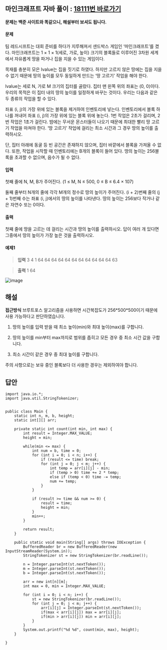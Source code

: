 ## 마인크래프트 자바 풀이 : [18111번 바로가기](https://www.acmicpc.net/problem/18111)

**문제는 백준 사이트와 똑같으니, 해설부터 보셔도 됩니다.**

#### 문제
팀 레드시프트는 대회 준비를 하다가 지루해져서 샌드박스 게임인 ‘마인크래프트’를 켰다. 마인크래프트는 1 × 1 × 1(세로, 가로, 높이) 크기의 블록들로 이루어진 3차원 세계에서 자유롭게 땅을 파거나 집을 지을 수 있는 게임이다.

목재를 충분히 모은 lvalue는 집을 짓기로 하였다. 하지만 고르지 않은 땅에는 집을 지을 수 없기 때문에 땅의 높이를 모두 동일하게 만드는 ‘땅 고르기’ 작업을 해야 한다.

lvalue는 세로 N, 가로 M 크기의 집터를 골랐다. 집터 맨 왼쪽 위의 좌표는 (0, 0)이다. 우리의 목적은 이 집터 내의 땅의 높이를 일정하게 바꾸는 것이다. 우리는 다음과 같은 두 종류의 작업을 할 수 있다.

좌표 (i, j)의 가장 위에 있는 블록을 제거하여 인벤토리에 넣는다.
인벤토리에서 블록 하나를 꺼내어 좌표 (i, j)의 가장 위에 있는 블록 위에 놓는다.
1번 작업은 2초가 걸리며, 2번 작업은 1초가 걸린다. 밤에는 무서운 몬스터들이 나오기 때문에 최대한 빨리 땅 고르기 작업을 마쳐야 한다. ‘땅 고르기’ 작업에 걸리는 최소 시간과 그 경우 땅의 높이를 출력하시오.

단, 집터 아래에 동굴 등 빈 공간은 존재하지 않으며, 집터 바깥에서 블록을 가져올 수 없다. 또한, 작업을 시작할 때 인벤토리에는 B개의 블록이 들어 있다. 땅의 높이는 256블록을 초과할 수 없으며, 음수가 될 수 없다.

#### 입력
첫째 줄에 N, M, B가 주어진다. (1 ≤ M, N ≤ 500, 0 ≤ B ≤ 6.4 × 107)

둘째 줄부터 N개의 줄에 각각 M개의 정수로 땅의 높이가 주어진다. (i + 2)번째 줄의 (j + 1)번째 수는 좌표 (i, j)에서의 땅의 높이를 나타낸다. 땅의 높이는 256보다 작거나 같은 자연수 또는 0이다.

#### 출력
첫째 줄에 땅을 고르는 데 걸리는 시간과 땅의 높이를 출력하시오. 답이 여러 개 있다면 그중에서 땅의 높이가 가장 높은 것을 출력하시오.

#### 예제1
> **입력**
3 4 1
64 64 64 64
64 64 64 64
64 64 64 63

> **출력**
1 64

![image](https://github.com/Pyeongtaek-Algorithm-Study/Baekjoon/assets/154980427/cca645e3-b011-4517-97c9-6b37c5c9e1fa)


## 해설

**접근방식**
브루트포스 알고리즘을 사용하면 시간복잡도가 256\*500\*500이기 때문에 사용 가능하다고 판단하였습니다.

1. 땅의 높이를 입력 받을 때 최소 높이(min)와 최대 높이(max)를 구합니다.

2. 땅의 높이를 min부터 max까지로 범위를 좁히고 모든 경우 중 최소 시간 값을 구합니다.

3. 최소 시간이 같은 경우 중 최대 높이를 구합니다.

주의 사항으로는 보유 중인 블록보다 더 사용한 경우는 제외하여야 합니다.

## 답안
```
import java.io.*;
import java.util.StringTokenizer;


public class Main {
	static int n, m, b, height;
	static int[][] arr;
	
	private static int count(int min, int max) {
		int result = Integer.MAX_VALUE;
		height = min;
		
		while(min <= max) {
			int num = b, time = 0;
			for (int i = 0; i < n; i++) {
				if (result <= time) break;
				for (int j = 0; j < m; j++) {
					int temp = arr[i][j] - min;
					if (temp > 0) time += 2 * temp;
					else if (temp < 0) time -= temp;
					num += temp;
				}
			}
			
			if (result >= time && num >= 0) {
				result = time;
				height = min;
			}
			min++;
		}
		
		return result;
	}
	
	public static void main(String[] args) throws IOException {
		BufferedReader br = new BufferedReader(new InputStreamReader(System.in));
		StringTokenizer st = new StringTokenizer(br.readLine());
		
		n = Integer.parseInt(st.nextToken());
		m = Integer.parseInt(st.nextToken());
		b = Integer.parseInt(st.nextToken());
		
		arr = new int[n][m];
		int max = 0, min = Integer.MAX_VALUE;
		
		for (int i = 0; i < n; i++) {
			st = new StringTokenizer(br.readLine());
			for (int j = 0; j < m; j++) {
				arr[i][j] = Integer.parseInt(st.nextToken());
				if(max < arr[i][j]) max = arr[i][j];
				if(min > arr[i][j]) min = arr[i][j];
			}
		}
		System.out.printf("%d %d", count(min, max), height);
	}
	
}
```
